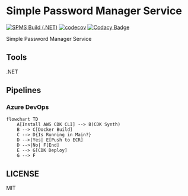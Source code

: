 # Simple Password Manager Service

[![SPMS Build (.NET)](https://github.com/bervProject/SimplePasswordManagerService/actions/workflows/spms-dotnet.yml/badge.svg)](https://github.com/bervProject/SimplePasswordManagerService/actions/workflows/spms-dotnet.yml)
[![codecov](https://codecov.io/github/bervProject/SimplePasswordManagerService/branch/main/graph/badge.svg?token=3y903WRHIN)](https://codecov.io/github/bervProject/SimplePasswordManagerService)
[![Codacy Badge](https://app.codacy.com/project/badge/Grade/5a145d5673b345878291690d9267c36f)](https://www.codacy.com/gh/bervProject/SimplePasswordManagerService/dashboard?utm_source=github.com&amp;utm_medium=referral&amp;utm_content=bervProject/SimplePasswordManagerService&amp;utm_campaign=Badge_Grade)

Simple Password Manager Service

## Tools

.NET

## Pipelines

### Azure DevOps

```mermaid
flowchart TD
    A[Install AWS CDK CLI] --> B(CDK Synth)
    B --> C[Docker Build]
    C --> D{Is Running in Main?}
    D -->|Yes| E[Push to ECR]
    D -->|No| F[End]
    E --> G[CDK Deploy]
    G --> F
```

## LICENSE

MIT
